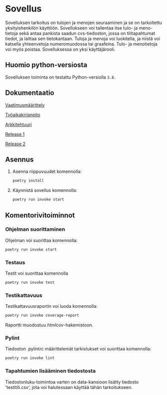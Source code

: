 # Sovellus

Sovelluksen tarkoitus on tulojen ja menojen seuraaminen ja se on tarkoitettu yksityishenkilön käyttöön. Sovellukseen voi tallentaa itse tulo- ja meno-tietoja sekä antaa pankista saadun cvs-tiedoston, jossa on tilitapahtumat tiedot, ja laittaa sen tietokantaan. Tuloja ja menoja voi luokitella, ja niistä voi katsella yhteenvetoja numeromuodossa tai graafeina. Tulo- ja menotietoja voi myös poistaa. Sovelluksessa on yksi käyttäjärooli.

## Huomio python-versiosta

Sovelluksen toiminta on testattu Python-versiolla ```3.8.```

## Dokumentaatio

[Vaatimusmäärittely](https://github.com/sonjamadetoja/ot_harjoitustyo/blob/master/dokumentaatio/vaatimusmaarittely.md)

[Työaikakirjanpito](https://github.com/sonjamadetoja/ot_harjoitustyo/blob/master/dokumentaatio/tyoaikakirjanpito.md)

[Arkkitehtuuri](https://github.com/sonjamadetoja/ot_harjoitustyo/blob/master/dokumentaatio/arkkitehtuuri.md)

[Release 1](https://github.com/sonjamadetoja/ot_harjoitustyo/releases/tag/viikko5)

[Release 2](https://github.com/sonjamadetoja/ot_harjoitustyo/releases/tag/viikko6)

## Asennus

1. Asenna riippuvuudet komennolla:

    ```bash
    poetry install
    ```

2. Käynnistä sovellus komennolla:

    ```bash
    poetry run invoke start
    ```
## Komentorivitoiminnot

### Ohjelman suorittaminen
Ohjelman voi suorittaa komennolla:

```bash
poetry run invoke start
```

### Testaus

Testit voi suorittaa komennolla

```bash
poetry run invoke test
```

### Testikattavuus

Testikattavuusraportin voi luoda komennolla:

```bash
poetry run invoke coverage-report
```
Raportti muodostuu *htmlcov*-hakemistoon.

### Pylint

Tiedoston .pylintrc määrittelemät tarkistukset voi suorittaa komennolla:

```bash
poetry run invoke lint
```

### Tapahtumien lisääminen tiedostosta

Tiedostonluku-toimintoa varten on data-kansioon lisätty tiedosto 'testitili.csv', jota voi halutessaan käyttää tähän tarkoitukseen.

